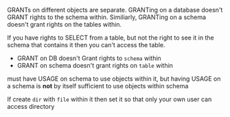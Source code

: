 GRANTs on different objects are separate. GRANTing on a database doesn't GRANT rights to the schema within. Similiarly, GRANTing on a schema doesn't grant rights on the tables within.

If you have rights to SELECT from a table, 
but not the right to see it in the schema that contains it then you can't access the table.

- GRANT on DB doesn't Grant rights to `schema` within
- GRANT on schema doesn't grant rights on `table` within

must have USAGE on schema to use objects within it, but having USAGE on a schema is **not** by itself sufficient to use objects within schema

If create `dir` with `file` within it then set it so that only your own user can access directory


